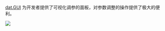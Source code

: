 [dat.GUI](https://workshop.chromeexperiments.com/examples/gui/) 为开发者提供了可视化调参的面板，对参数调整的操作提供了极大的便利。

![](https://img.alicdn.com/tfs/TB1OaR_deH2gK0jSZFEXXcqMpXa-490-262.png)





